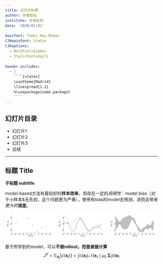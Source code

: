 ```yaml
---
title: 幻灯片标题
author: 作者姓名
institute: 作者机构
date: '2020/01/01'

mainfont: Times New Roman
CJKmainfont: SimSun
CJKoptions: 
  - BoldFont=SimHei
  - ItalicFont=KaiTi

header-includes:
  - |
    ````{=latex}
    \usetheme{Madrid}
    \linespread{1.2}
    %\usepackage{some package}
    ````
---
```


## 幻灯片目录

- 幻灯片1
- 幻灯片2
- 幻灯片3
- 总结

----

## 标题 Title

**子标题 subtitle**

model-based方法有着较好的**样本效率**，但存在一定的*局限性*：model bias（对于小样本&无先验，这个问题更为严重），使用有bias的model去预测，进而会带来*更大的***误差**。

![image1](./slide.assets/image1.png)

基于所学到的model，可以**不做rollout，而是直接计算**
$$
J^\pi=\mathbb{E}_{\mathbf{x}_{t}}\left[c\left(\mathbf{x}_{t}\right)\right]=\int c\left(\mathbf{x}_{t}\right) \mathcal{N}\left(\mathbf{x}_{t} \mid \mu_{t}, \boldsymbol{\Sigma}_{t}\right) \mathrm{d} \mathbf{x}_{t}
$$


